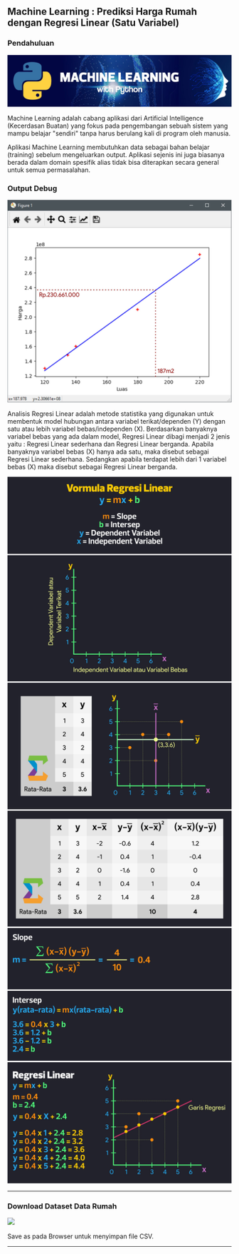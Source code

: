 ## Machine Learning : Prediksi Harga Rumah dengan Regresi Linear (Satu Variabel)

### Pendahuluan
<img src="/pythondatascience/images/MachineLearning.jpg?raw=true"/>

Machine Learning adalah cabang aplikasi dari Artificial Intelligence (Kecerdasan Buatan) yang fokus pada pengembangan sebuah sistem yang mampu belajar "sendiri" tanpa harus berulang kali di program oleh manusia.

Aplikasi Machine Learning membutuhkan data sebagai bahan belajar (training) sebelum mengeluarkan output. Aplikasi sejenis ini juga biasanya berada dalam domain spesifik alias tidak bisa diterapkan secara general untuk semua permasalahan. 

### Output Debug
<img src="/pythondatascience/images/RegresiLinear0.jpg?raw=true"/>

Analisis Regresi Linear adalah metode statistika yang digunakan untuk membentuk model hubungan antara variabel terikat/dependen (Y) dengan satu atau lebih variabel bebas/independen (X). Berdasarkan banyaknya variabel bebas yang ada dalam model, Regresi Linear dibagi menjadi 2 jenis yaitu : Regresi Linear sederhana dan Regresi Linear berganda. Apabila banyaknya variabel bebas (X) hanya ada satu, maka disebut sebagai Regresi Linear sederhana. Sedangkan apabila terdapat lebih dari 1 variabel bebas (X) maka disebut sebagai Regresi Linear berganda.

<img src="/pythondatascience/images/RegresiLinear1.jpg?raw=true"/>
<img src="/pythondatascience/images/RegresiLinear2.jpg?raw=true"/>
<img src="/pythondatascience/images/RegresiLinear3.jpg?raw=true"/>
<img src="/pythondatascience/images/RegresiLinear4Revisi1.jpg?raw=true"/>
<img src="/pythondatascience/images/RegresiLinear5.jpg?raw=true"/>
<img src="/pythondatascience/images/RegresiLinear6.jpg?raw=true"/>
<img src="/pythondatascience/images/RegresiLinear7.jpg?raw=true"/>

***

### Download Dataset Data Rumah
[![](https://img.shields.io/badge/Data%20Rumah-Download%20Disini-critical?style=for-the-badge&logo=mathworks&logoColor=FFF)](https://github.com/kevinperdana/kevinperdana.github.io/raw/master/pythondatascience/datarumah.csv)

Save as pada Browser untuk menyimpan file CSV.

***

